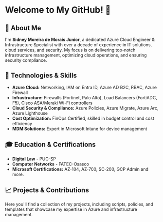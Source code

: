 # Welcome to My GitHub! 👋

## 🚀 About Me

I'm **Sidney Moreira de Morais Junior**, a dedicated Azure Cloud Engineer & Infrastructure Specialist with over a decade of experience in IT solutions, cloud services, and security. My focus is on delivering top-notch infrastructure management, optimizing cloud operations, and ensuring security compliance.

## 🔧 Technologies & Skills

- **Azure Cloud:** Networking, IAM on Entra ID, Azure AD B2C, RBAC, Azure Firewall
- **Infrastructure:** Firewalls (Fortinet, Palo Alto), Load Balancers (FortiADC, F5), Cisco ASA/Meraki Wi-Fi controllers
- **Cloud Security & Compliance:** Azure Policies, Azure Migrate, Azure Arc, Azure Lighthouse
- **Cost Optimization:** FinOps Certified, skilled in budget control and cost efficiency
- **MDM Solutions:** Expert in Microsoft Intune for device management

## 🎓 Education & Certifications

- **Digital Law** - PUC-SP
- **Computer Networks** - FATEC-Osasco
- **Microsoft Certifications:** AZ-104, AZ-700, SC-200, GCP Admin and more.

## 📈 Projects & Contributions

Here you'll find a collection of my projects, including scripts, policies, and templates that showcase my expertise in Azure and infrastructure management.
